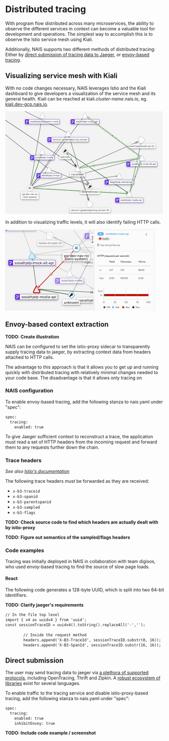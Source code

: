 # Distributed tracing

With program flow distributed across many microservices, the ability to observe the different services in context can become a valuable tool for development and operations. The simplest way to accomplish this is to observe the Istio service mesh using Kiali.

Additionally, NAIS supports two different methods of distributed tracing: Either by [direct submission of tracing data to Jaeger](#trace-headers), or [envoy-based tracing](#envoy-based-extraction).

## Visualizing service mesh with Kiali

With no code changes necessary, NAIS leverages Istio and the Kiali dashboard to give developers a visualization of the service mesh and its general health. Kiali can be reached at kiali.*cluster-name*.nais.io, eg. [kiali.dev-gcp.nais.io](kiali.dev-gcp.nais.io).

![Kiali service mesh showing the relationship between sosialhjelp-modia, modia-api, and mock-alt-api](kiali-sample.gif)

In addition to visualizing traffic levels, it will also identify failing HTTP calls.

![Example of a service returning 400 errors](kiali-400-sample.gif)

## Envoy-based context extraction

**TODO: Create illustration**

NAIS can be configured to set the istio-proxy sidecar to transparently supply tracing data to jaeger, by extracting context data from headers attached to HTTP calls.

The advantage to this approach is that it allows you to get up and running quickly with distributed tracing with relatively minimal changes needed to your code base. The disadvantage is that it allows only tracing on 

### NAIS configuration

To enable envoy-based tracing, add the following stanza to nais.yaml under "spec":

```
spec:
  tracing:
    enabled: true
```

To give Jaeger sufficient context to reconstruct a trace, the application must read a set of HTTP headers from the incoming request and forward them to any requests further down the chain.

### Trace headers

*See also [Istio's documentation](https://istio.io/latest/faq/distributed-tracing/#how-to-support-tracing)*

The following trace headers must be forwarded as they are received:

* `x-b3-traceid`
* `x-b3-spanid`
* `x-b3-parentspanid`
* `x-b3-sampled`
* `x-b3-flags`

**TODO: Check source code to find which headers are actually dealt with by istio-proxy**

**TODO: Figure out semantics of the sampled/flags headers** 

### Code examples

Tracing was initially deployed in NAIS in collaboration with team digisos, who used envoy-based tracing to find the source of slow page loads.

#### React

The following code generates a 128-byte UUID, which is split into two 64-bit identifiers.

**TODO: Clarify jaeger's requirements**

```
// In the file top level
import { v4 as uuidv4 } from 'uuid';
const sessionTraceID = uuidv4().toString().replaceAll('-','');

        // Inside the request method
        headers.append('X-B3-TraceId', sessionTraceID.substr(0, 16));
        headers.append('X-B3-SpanId', sessionTraceID.substr(16, 16));
```

## Direct submission

The user may send tracing data to jaeger via [a plethora of supported protocols](https://www.jaegertracing.io/docs/1.20/apis/), including OpenTracing, Thrift and Zipkin. A [robust ecosystem of libraries](www.jaegertracing.io) exist for several languages.

To enable traffic to the tracing service and disable istio-proxy-based tracing, add the following stanza to nais.yaml under "spec":

```
spec:
  tracing:
    enabled: true
    inhibitEnvoy: true
```

**TODO: Include code example / screenshot**
